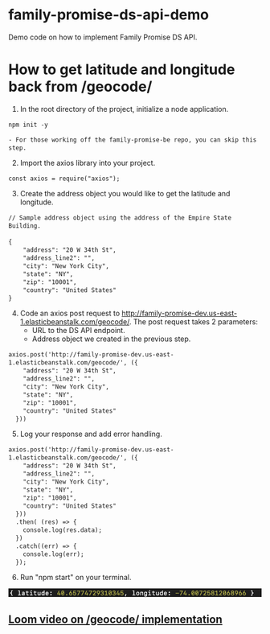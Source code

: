 # family-promise-ds-api-demo
Demo code on how to implement Family Promise DS API. 

# How to get latitude and longitude back from /geocode/
1. In the root directory of the project, initialize a node application.
```
npm init -y
```
    - For those working off the family-promise-be repo, you can skip this step. 
2. Import the axios library into your project.
```
const axios = require("axios");
```
3. Create the address object you would like to get the latitude and longitude. 
```
// Sample address object using the address of the Empire State Building. 

{
    "address": "20 W 34th St",
    "address_line2": "",
    "city": "New York City",
    "state": "NY",
    "zip": "10001",
    "country": "United States"
}
```
4. Code an axios post request to http://family-promise-dev.us-east-1.elasticbeanstalk.com/geocode/. The post request takes 2 parameters:
    - URL to the DS API endpoint. 
    - Address object we created in the previous step.    
```
axios.post('http://family-promise-dev.us-east-1.elasticbeanstalk.com/geocode/', ({
    "address": "20 W 34th St",
    "address_line2": "",
    "city": "New York City",
    "state": "NY",
    "zip": "10001",
    "country": "United States"
  }))
```
5. Log your response and add error handling. 
```
axios.post('http://family-promise-dev.us-east-1.elasticbeanstalk.com/geocode/', ({
    "address": "20 W 34th St",
    "address_line2": "",
    "city": "New York City",
    "state": "NY",
    "zip": "10001",
    "country": "United States"
  }))
  .then( (res) => {
    console.log(res.data);
  })
  .catch((err) => {
    console.log(err);
  });
```
6. Run "npm start" on your terminal.

![Sample Output](public/sample-output.png)


## [Loom video on /geocode/ implementation](https://www.loom.com/share/c9cbc8b910b64009b945274bf4d7ac20)